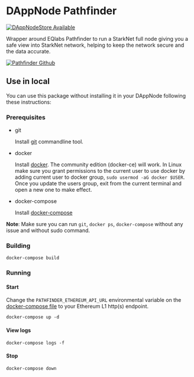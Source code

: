 # DAppNode Pathfinder

[![DAppNodeStore Available](https://img.shields.io/badge/DAppNodeStore-Available-brightgreen.svg)](http://my.dappnode/#/installer/pathfinder.public.dappnode.eth)

Wrapper around EQlabs Pathfinder to run a StarkNet full node giving you a safe view into StarkNet network, helping to keep the network secure and the data accurate.

[![Pathfinder Github](https://img.shields.io/badge/Pathfinder-Github-blue.svg)](https://github.com/eqlabs/pathfinder)

## Use in local

You can use this package without installing it in your DAppNode following these instructions:

### Prerequisites

- git

   Install [git](https://git-scm.com/book/en/v2/Getting-Started-Installing-Git) commandline tool.

- docker

   Install [docker](https://docs.docker.com/engine/installation). The community edition (docker-ce) will work. In Linux make sure you grant permissions to the current user to use docker by adding current user to docker group, `sudo usermod -aG docker $USER`. Once you update the users group, exit from the current terminal and open a new one to make effect.

- docker-compose

   Install [docker-compose](https://docs.docker.com/compose/install)
   
**Note**: Make sure you can run `git`, `docker ps`, `docker-compose` without any issue and without sudo command.


### Building

`docker-compose build`

### Running

#### Start

Change the `PATHFINDER_ETHEREUM_API_URL` environmental variable on the [docker-compose file](docker-compose.yml) to your Ethereum L1 http(s) endpoint.

`docker-compose up -d`

#### View logs

`docker-compose logs -f`

#### Stop

`docker-compose down`

